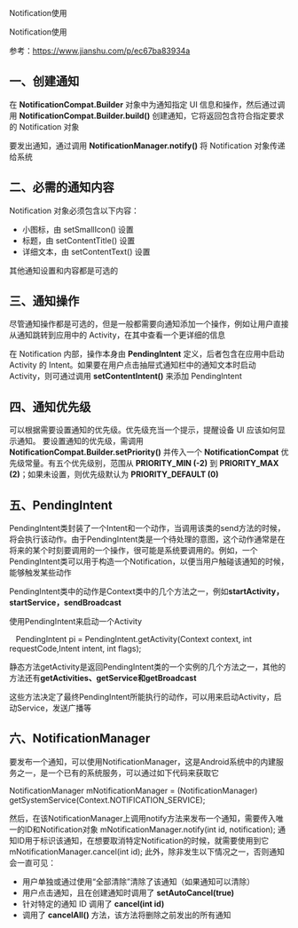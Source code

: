 Notification使用

Notification使用

参考：https://www.jianshu.com/p/ec67ba83934a

## **一、创建通知**

在 **NotificationCompat.Builder** 对象中为通知指定 UI 信息和操作，然后通过调用 **NotificationCompat.Builder.build()** 创建通知，它将返回包含符合指定要求的 Notification 对象

要发出通知，通过调用 **NotificationManager.notify()** 将 Notification 对象传递给系统

## **二、必需的通知内容**

Notification 对象必须包含以下内容：

- 小图标，由 setSmallIcon() 设置
- 标题，由 setContentTitle() 设置
- 详细文本，由 setContentText() 设置

其他通知设置和内容都是可选的

## **三、通知操作**

尽管通知操作都是可选的，但是一般都需要向通知添加一个操作，例如让用户直接从通知跳转到应用中的 Activity，在其中查看一个更详细的信息

在 Notification 内部，操作本身由 **PendingIntent** 定义，后者包含在应用中启动 Activity 的 Intent。如果要在用户点击抽屉式通知栏中的通知文本时启动 Activity，则可通过调用 **setContentIntent()** 来添加 PendingIntent

## **四、通知优先级**

可以根据需要设置通知的优先级。优先级充当一个提示，提醒设备 UI 应该如何显示通知。 要设置通知的优先级，需调用 **NotificationCompat.Builder.setPriority()** 并传入一个 **NotificationCompat** 优先级常量。有五个优先级别，范围从 **PRIORITY_MIN (-2)** 到 **PRIORITY_MAX (2)**；如果未设置，则优先级默认为 **PRIORITY_DEFAULT (0)**

## **五、PendingIntent**

PendingIntent类封装了一个Intent和一个动作，当调用该类的send方法的时候，将会执行该动作。由于PendingIntent类是一个待处理的意图，这个动作通常是在将来的某个时刻要调用的一个操作，很可能是系统要调用的。例如，一个PendingIntent类可以用于构造一个Notification，以便当用户触碰该通知的时候，能够触发某些动作

PendingIntent类中的动作是Context类中的几个方法之一，例如**startActivity，startService，sendBroadcast**

使用PendingIntent来启动一个Activity

   PendingIntent pi = PendingIntent.getActivity(Context context, int requestCode,Intent intent, int flags);

静态方法getActivity是返回PendingIntent类的一个实例的几个方法之一，其他的方法还有**getActivities、getService和getBroadcast**

这些方法决定了最终PendingIntent所能执行的动作，可以用来启动Activity，启动Service，发送广播等

## **六、NotificationManager**

要发布一个通知，可以使用NotificationManager，这是Android系统中的内建服务之一，是一个已有的系统服务，可以通过如下代码来获取它

NotificationManager mNotificationManager = (NotificationManager) getSystemService(Context.NOTIFICATION_SERVICE);

然后，在该NotificationManager上调用notify方法来发布一个通知，需要传入唯一的ID和Notification对象
mNotificationManager.notify(int id, notification);
通知ID用于标识该通知，在想要取消特定Notification的时候，就需要使用到它
mNotificationManager.cancel(int id);
此外，除非发生以下情况之一，否则通知会一直可见：

- 用户单独或通过使用“全部清除”清除了该通知（如果通知可以清除）
- 用户点击通知，且在创建通知时调用了 **setAutoCancel(true)**
- 针对特定的通知 ID 调用了 **cancel(int id)**
- 调用了 **cancelAll()** 方法，该方法将删除之前发出的所有通知